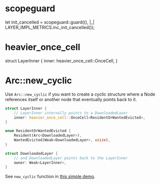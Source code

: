 # scopeguard

let init_cancelled = scopeguard::guard((), |_| LAYER_IMPL_METRICS.inc_init_cancelled());


# heavier_once_cell

struct LayerInner {
    inner: heavier_once_cell::OnceCell<ResidentOrWantedEvicted>,
}


# Arc::new_cyclic

Use `Arc::new_cyclic` if you want to create a cyclic structure where a Node
references itself or another node that eventually points back to it.

```rust
struct LayerInner {
    // LayerInner internally points to a DownloadedLayer  
    inner: heavier_once_cell::OnceCell<ResidentOrWantedEvicted>,
}

enum ResidentOrWantedEvicted {
    Resident(Arc<DownloadedLayer>),
    WantedEvicted(Weak<DownloadedLayer>, usize),
}

struct DownloadedLayer {
    // and DownloadedLayer points back to the LayerInner
    owner: Weak<LayerInner>,
}
```

See `new_cyclic` function in [this simple demo](https://github.com/winter-loo/snippets-rust/neonlab/src/main.rs).
